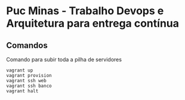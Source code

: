 # Puc Minas - Trabalho Devops e Arquitetura para entrega contínua

## Comandos

Comando para subir toda a pilha de servidores

```
vagrant up
vagrant provision
vagrant ssh web
vagrant ssh banco
vagrant halt
```


